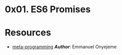 # 0x01. ES6 Promises

# Resources

- [meta-programming](https://www.freecodecamp.org/news/what-is-metaprogramming-in-javascript-in-english-please/#:~:text=Metaprogramming%20is%20a%20programming%20technique,even%20modify%20itself%20while%20running.)
  **_Author_**: Emmanuel Onyejeme
